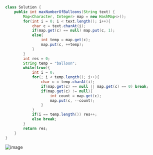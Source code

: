 ``` java
class Solution {
    public int maxNumberOfBalloons(String text) {
        Map<Character, Integer> map = new HashMap<>();
        for(int i = 0; i < text.length(); i++){
            char c = text.charAt(i);
            if(map.get(c) == null) map.put(c, 1);
            else{
                int temp = map.get(c);
                map.put(c, ++temp);
            }
        }
        int res = 0;
        String temp = "balloon";
        while(true){
            int i = 0;
            for(; i < temp.length(); i++){
                char c = temp.charAt(i);
                if(map.get(c) == null || map.get(c) == 0) break;
                if(map.get(c) != null){
                    int count = map.get(c);
                    map.put(c, --count);
                }
            }
            if(i == temp.length()) res++;
            else break;
        }
        return res;
    }
}
```

![image](https://github.com/miniCcc/leetcode-cc/blob/master/1189-%E2%80%9C%E6%B0%94%E7%90%83%E2%80%9D%E7%9A%84%E6%9C%80%E5%A4%A7%E6%95%B0%E9%87%8F/20200523090626.png)
